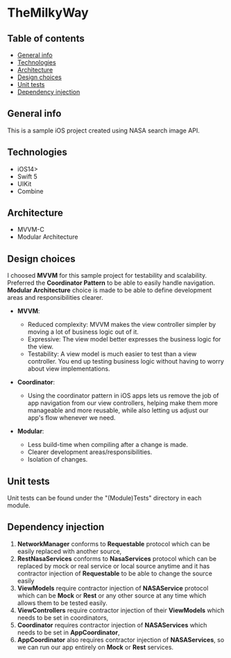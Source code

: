 # TheMilkyWay

## Table of contents
* [General info](#general-info)
* [Technologies](#technologies)
* [Architecture](#architecture)
* [Design choices](#design-choices)
* [Unit tests](#unit-tests)
* [Dependency injection](#dependency-injection)

## General info

This is a sample iOS project created using NASA search image API.


## Technologies

* iOS14>
* Swift 5
* UIKit
* Combine


## Architecture

* MVVM-C
* Modular Architecture


## Design choices

I choosed **MVVM** for this sample project for testability and scalability. Preferred the **Coordinator Pattern** to be able to easily handle navigation.
**Modular Architecture** choice is made to be able to define development areas and responsibilities clearer.

* **MVVM**: 
  * Reduced complexity: MVVM makes the view controller simpler by moving a lot of business logic out of it.
  * Expressive: The view model better expresses the business logic for the view.
  * Testability: A view model is much easier to test than a view controller. You end up testing business logic without having to worry about view implementations.
  
* **Coordinator**: 
  * Using the coordinator pattern in iOS apps lets us remove the job of app navigation from our view controllers, helping make them more manageable and more reusable, while also letting us adjust our app's flow whenever we need.

* **Modular**:
  * Less build-time when compiling after a change is made.
  * Clearer development areas/responsibilities.
  * Isolation of changes.


## Unit tests

  Unit tests can be found under the "\(Module)Tests" directory in each module.

## Dependency injection

 1. **NetworkManager** conforms to **Requestable** protocol which can be easily replaced with another source,
 2. **RestNasaServices** conforms to **NasaServices** protocol which can be replaced by mock or real service or local source anytime and it has contractor injection of **Requestable** to be able to change the source easily
 3. **ViewModels** require contractor injection of **NASAService** protocol which can be **Mock** or **Rest** or any other source at any time which allows them to be tested easily.
 4. **ViewControllers** require contractor injection of their **ViewModels** which needs to be set in coordinators,
 5. **Coordinator** requires contractor injection of **NASAServices** which needs to be set in **AppCoordinator**,
 6. **AppCoordinator** also requires contractor injection of **NASAServices**, so we can run our app entirely on **Mock** or **Rest** services.
